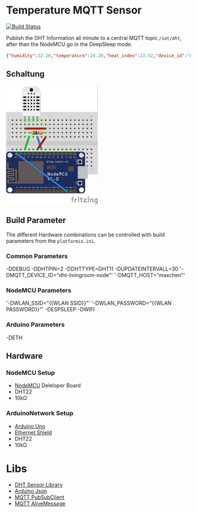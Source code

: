 # Temperature MQTT Sensor
[![Build Status](https://travis-ci.org/nolte/platformio-mqtt-dht.svg?branch=master)](https://travis-ci.org/nolte/platformio-mqtt-dht)  

Publish the DHT Information all minute to a central MQTT topic `/iot/dht`, after than the NodeMCU go in the DeepSleep mode.

```json
{"humidity":32.20,"temperature":24.20,"heat_index":23.52,"device_id":"dht-livingroom","pin":2}
```

## Schaltung

<img src="doc/schematic_bb.png" alt="breadboard" width="250" />

## Build Parameter

 The different Hardware combinations can be controlled with build parameters from the `platformio.ini`.


### Common Parameters

 -DDEBUG 
 -DDHTPIN=2 
 -DDHTTYPE=DHT11 
 -DUPDATEINTERVALL=30
 '-DMQTT_DEVICE_ID="dht-livingroom-node"' 
 '-DMQTT_HOST="maxchen"'  

### NodeMCU Parameters

 '-DWLAN_SSID="{{WLAN SSID}}"' 
 '-DWLAN_PASSWORD="{{WLAN PASSWORD}}"' 
 -DESPSLEEP 
 -DWIFI 

### Arduino Parameters

 -DETH

## Hardware
 

### NodeMCU Setup
 - [NodeMCU](http://nodemcu.com/index_en.html) Deleloper Board 
 - DHT22
 - 10kΩ
 
### ArduinoNetwork Setup
 - [Arduino Uno](https://www.arduino.cc/en/Main/ArduinoBoardUno)
 - [Ethernet Shield](https://www.arduino.cc/en/Main/ArduinoEthernetShield)
 - DHT22
 - 10kΩ
 
# Libs
 - [DHT Sensor Library](http://platformio.org/lib/show/19/DHT%20sensor%20library)
 - [Arduino Json](http://platformio.org/lib/show/64/ArduinoJson)   
 - [MQTT PubSubClient](http://platformio.org/lib/show/89/PubSubClient)
 - [MQTT AliveMessage](http://platformio.org/lib/show/365/MQTT%20Device%20Alive) 
 
